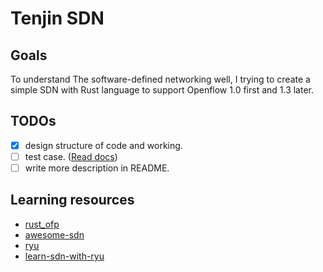 # Tenjin SDN 

## Goals

To understand  The software-defined networking well, I trying to create a simple SDN with Rust language  to support Openflow 1.0 first and 1.3 later.

## TODOs

- [x] design structure of code and working.
- [ ] test case. ([Read docs](https://doc.rust-lang.org/book/ch11-01-writing-tests.html))
- [ ] write more description in README.

## Learning resources

- [rust_ofp](https://github.com/baxtersa/rust_ofp)
- [awesome-sdn](https://github.com/sdnds-tw/awesome-sdn)
- [ryu](https://github.com/faucetsdn/ryu)
- [learn-sdn-with-ryu](https://github.com/knetsolutions/learn-sdn-with-ryu)